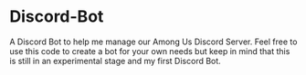 # Discord-Bot

A Discord Bot to help me manage our Among Us Discord Server. Feel free to use this code to create a bot for your own needs but keep in mind that this is still in an experimental stage and my first Discord Bot.
